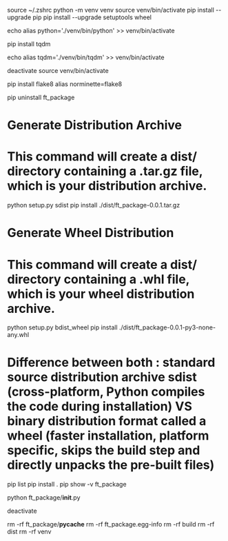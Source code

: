 source ~/.zshrc
python -m venv venv
source venv/bin/activate
pip install --upgrade pip
pip install --upgrade setuptools wheel

echo alias python='./venv/bin/python' >> venv/bin/activate

pip install tqdm

echo alias tqdm='./venv/bin/tqdm' >> venv/bin/activate

deactivate
source venv/bin/activate

pip install flake8
alias norminette=flake8

pip uninstall ft_package

# Generate Distribution Archive
# This command will create a dist/ directory containing a .tar.gz file, which is your distribution archive.
python setup.py sdist
pip install ./dist/ft_package-0.0.1.tar.gz

# Generate Wheel Distribution
# This command will create a dist/ directory containing a .whl file, which is your wheel distribution archive.
python setup.py bdist_wheel
pip install ./dist/ft_package-0.0.1-py3-none-any.whl

# Difference between both : standard source distribution archive sdist (cross-platform, Python compiles the code during installation) VS  binary distribution format called a wheel (faster installation, platform specific, skips the build step and directly unpacks the pre-built files)

pip list
pip install .
pip show -v ft_package

python ft_package/__init__.py

deactivate

rm -rf ft_package/__pycache__
rm -rf ft_package.egg-info
rm -rf build
rm -rf dist
rm -rf venv
